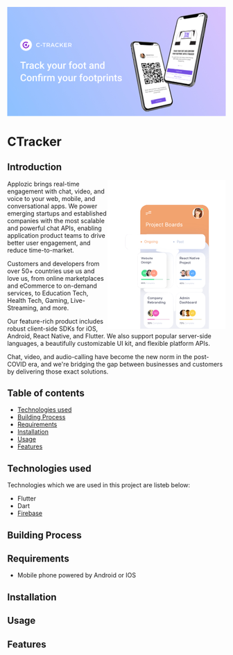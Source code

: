 ![alt text](https://github.com/sreemikil/testing/blob/main/Image%20assets/imgban.jpg)
# CTracker
## Introduction         

<img align="right" src="https://github.com/sreemikil/testing/blob/main/Image%20assets/introimg.png?1" />


Applozic brings real-time engagement with chat, video, and voice to your web,
mobile, and conversational apps. We power emerging startups and established
companies with the most scalable and powerful chat APIs, enabling application
product teams to drive better user engagement, and reduce time-to-market.

Customers and developers from over 50+ countries use us and love us, from online
marketplaces and eCommerce to on-demand services, to Education Tech, Health
Tech, Gaming, Live-Streaming, and more.

Our feature-rich product includes robust client-side SDKs for iOS, Android, React
Native, and Flutter. We also support popular server-side languages, a beautifully
customizable UI kit, and flexible platform APIs.

Chat, video, and audio-calling have become the new norm in the post-COVID era,
and we're bridging the gap between businesses and customers by delivering those
exact solutions.
## Table of contents
* [Technologies used](#Technologiesused)
* [Building Process](#BuildingProcess)
* [Requirements](#Requirements)
* [Installation](#Installation)
* [Usage](#Usage)
* [Features](#Features)
<a name="Technologiesused"></a>
## Technologies used
Technologies which we are used in this project are listeb below:
- Flutter
- Dart
- [Firebase](https://firebase.google.com/)
<a name="BuildingProcess"></a>
## Building Process
## Requirements
- Mobile phone powered by Android or IOS
## Installation
## Usage
## Features


